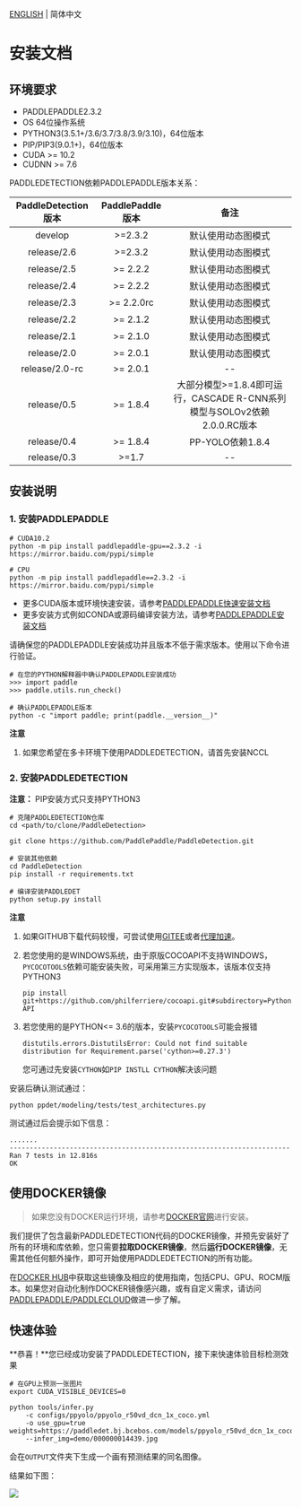 [ENGLISH](INSTALL.md) | 简体中文


# 安装文档



## 环境要求

- PADDLEPADDLE2.3.2
- OS 64位操作系统
- PYTHON3(3.5.1+/3.6/3.7/3.8/3.9/3.10)，64位版本
- PIP/PIP3(9.0.1+)，64位版本
- CUDA >= 10.2
- CUDNN >= 7.6

PADDLEDETECTION依赖PADDLEPADDLE版本关系：

|  PaddleDetection版本  | PaddlePaddle版本  |    备注    |
| :------------------: | :---------------: | :-------: |
|    develop           |       >=2.3.2     |     默认使用动态图模式    |
|    release/2.6       |       >=2.3.2     |     默认使用动态图模式    |
|    release/2.5       |       >= 2.2.2    |     默认使用动态图模式    |
|    release/2.4       |       >= 2.2.2    |     默认使用动态图模式    |
|    release/2.3       |       >= 2.2.0rc  |     默认使用动态图模式    |
|    release/2.2       |       >= 2.1.2    |     默认使用动态图模式    |
|    release/2.1       |       >= 2.1.0    |     默认使用动态图模式    |
|    release/2.0       |       >= 2.0.1    |     默认使用动态图模式    |
|    release/2.0-rc    |       >= 2.0.1    |     --    |
|    release/0.5       |       >= 1.8.4    | 大部分模型>=1.8.4即可运行，CASCADE R-CNN系列模型与SOLOv2依赖2.0.0.RC版本 |
|    release/0.4       |       >= 1.8.4    |  PP-YOLO依赖1.8.4 |
|    release/0.3       |        >=1.7      |     --    |

## 安装说明

### 1. 安装PADDLEPADDLE

```
# CUDA10.2
python -m pip install paddlepaddle-gpu==2.3.2 -i https://mirror.baidu.com/pypi/simple

# CPU
python -m pip install paddlepaddle==2.3.2 -i https://mirror.baidu.com/pypi/simple
```
- 更多CUDA版本或环境快速安装，请参考[PADDLEPADDLE快速安装文档](https://www.paddlepaddle.org.cn/install/quick)
- 更多安装方式例如CONDA或源码编译安装方法，请参考[PADDLEPADDLE安装文档](https://www.paddlepaddle.org.cn/documentation/docs/zh/install/index_cn.html)

请确保您的PADDLEPADDLE安装成功并且版本不低于需求版本。使用以下命令进行验证。

```
# 在您的PYTHON解释器中确认PADDLEPADDLE安装成功
>>> import paddle
>>> paddle.utils.run_check()

# 确认PADDLEPADDLE版本
python -c "import paddle; print(paddle.__version__)"
```
**注意**
1. 如果您希望在多卡环境下使用PADDLEDETECTION，请首先安装NCCL

### 2. 安装PADDLEDETECTION



**注意：** PIP安装方式只支持PYTHON3



```
# 克隆PADDLEDETECTION仓库
cd <path/to/clone/PaddleDetection>

git clone https://github.com/PaddlePaddle/PaddleDetection.git

# 安装其他依赖
cd PaddleDetection
pip install -r requirements.txt

# 编译安装PADDLEDET
python setup.py install
```

**注意**

1. 如果GITHUB下载代码较慢，可尝试使用[GITEE](https://gitee.com/PaddlePaddle/PaddleDetection.git)或者[代理加速](https://doc.fastgit.org/zh-cn/guide.html)。

2. 若您使用的是WINDOWS系统，由于原版COCOAPI不支持WINDOWS，`PYCOCOTOOLS`依赖可能安装失败，可采用第三方实现版本，该版本仅支持PYTHON3

    ```pip install git+https://github.com/philferriere/cocoapi.git#subdirectory=PythonAPI```

3. 若您使用的是PYTHON<= 3.6的版本，安装`PYCOCOTOOLS`可能会报错

    ``````
    distutils.errors.DistutilsError: Could not find suitable distribution for Requirement.parse('cython>=0.27.3')
    ``````

    您可通过先安装`CYTHON`如`PIP INSTLL CYTHON`解决该问题


安装后确认测试通过：

```
python ppdet/modeling/tests/test_architectures.py
```

测试通过后会提示如下信息：

```
.......
----------------------------------------------------------------------
Ran 7 tests in 12.816s
OK
```

## 使用DOCKER镜像
> 如果您没有DOCKER运行环境，请参考[DOCKER官网](https://www.docker.com/)进行安装。

我们提供了包含最新PADDLEDETECTION代码的DOCKER镜像，并预先安装好了所有的环境和库依赖，您只需要**拉取DOCKER镜像**，然后**运行DOCKER镜像**，无需其他任何额外操作，即可开始使用PADDLEDETECTION的所有功能。

在[DOCKER HUB](https://hub.docker.com/repository/docker/paddlecloud/paddledetection)中获取这些镜像及相应的使用指南，包括CPU、GPU、ROCM版本。如果您对自动化制作DOCKER镜像感兴趣，或有自定义需求，请访问[PADDLEPADDLE/PADDLECLOUD](https://github.com/PaddlePaddle/PaddleCloud/tree/main/tekton)做进一步了解。

## 快速体验

**恭喜！**您已经成功安装了PADDLEDETECTION，接下来快速体验目标检测效果

```
# 在GPU上预测一张图片
export CUDA_VISIBLE_DEVICES=0

python tools/infer.py 
	-c configs/ppyolo/ppyolo_r50vd_dcn_1x_coco.yml 
	-o use_gpu=true weights=https://paddledet.bj.bcebos.com/models/ppyolo_r50vd_dcn_1x_coco.pdparams 
	--infer_img=demo/000000014439.jpg
```

会在`OUTPUT`文件夹下生成一个画有预测结果的同名图像。

结果如下图：

![](../images/000000014439.jpg)
